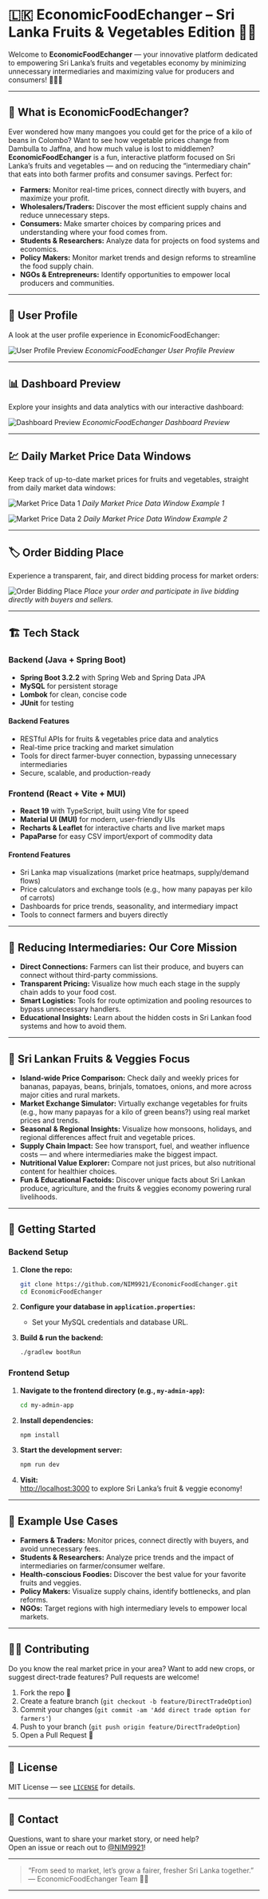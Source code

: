 # 🇱🇰 EconomicFoodEchanger – Sri Lanka Fruits & Vegetables Edition 🥭🥦

Welcome to **EconomicFoodEchanger** — your innovative platform dedicated to empowering Sri Lanka’s fruits and vegetables economy by minimizing unnecessary intermediaries and maximizing value for producers and consumers! 🥥🍆🍌

---



## 🚀 What is EconomicFoodEchanger?

Ever wondered how many mangoes you could get for the price of a kilo of beans in Colombo? Want to see how vegetable prices change from Dambulla to Jaffna, and how much value is lost to middlemen? **EconomicFoodEchanger** is a fun, interactive platform focused on Sri Lanka’s fruits and vegetables — and on reducing the “intermediary chain” that eats into both farmer profits and consumer savings. Perfect for:

- **Farmers:** Monitor real-time prices, connect directly with buyers, and maximize your profit.
- **Wholesalers/Traders:** Discover the most efficient supply chains and reduce unnecessary steps.
- **Consumers:** Make smarter choices by comparing prices and understanding where your food comes from.
- **Students & Researchers:** Analyze data for projects on food systems and economics.
- **Policy Makers:** Monitor market trends and design reforms to streamline the food supply chain.
- **NGOs & Entrepreneurs:** Identify opportunities to empower local producers and communities.

---

## 👤 User Profile

A look at the user profile experience in EconomicFoodEchanger:

![User Profile Preview](https://res.cloudinary.com/ddko1nsop/image/upload/v1757076723/WhatsApp_Image_2025-09-05_at_3.44.46_PM_fb6vly.jpg)
*EconomicFoodEchanger User Profile Preview*

---

## 📊 Dashboard Preview

Explore your insights and data analytics with our interactive dashboard:

![Dashboard Preview](https://res.cloudinary.com/ddko1nsop/image/upload/v1757076723/WhatsApp_Image_2025-09-05_at_3.37.22_PM_ovqyw5.jpg)
*EconomicFoodEchanger Dashboard Preview*

---

## 💹 Daily Market Price Data Windows

Keep track of up-to-date market prices for fruits and vegetables, straight from daily market data windows:

![Market Price Data 1](https://res.cloudinary.com/ddko1nsop/image/upload/v1757076733/WhatsApp_Image_2025-09-05_at_3.42.18_PM_mbugzl.jpg)
*Daily Market Price Data Window Example 1*

![Market Price Data 2](https://res.cloudinary.com/ddko1nsop/image/upload/v1757076723/WhatsApp_Image_2025-09-05_at_3.44.02_PM_biyviy.jpg)
*Daily Market Price Data Window Example 2*

---

## 🏷️ Order Bidding Place

Experience a transparent, fair, and direct bidding process for market orders:

![Order Bidding Place](https://res.cloudinary.com/ddko1nsop/image/upload/v1757076723/WhatsApp_Image_2025-09-05_at_3.40.07_PM_jjinr6.jpg)
*Place your order and participate in live bidding directly with buyers and sellers.*

---



## 🏗️ Tech Stack

### Backend (Java + Spring Boot)
- **Spring Boot 3.2.2** with Spring Web and Spring Data JPA
- **MySQL** for persistent storage
- **Lombok** for clean, concise code
- **JUnit** for testing

#### Backend Features
- RESTful APIs for fruits & vegetables price data and analytics
- Real-time price tracking and market simulation
- Tools for direct farmer-buyer connection, bypassing unnecessary intermediaries
- Secure, scalable, and production-ready

### Frontend (React + Vite + MUI)
- **React 19** with TypeScript, built using Vite for speed
- **Material UI (MUI)** for modern, user-friendly UIs
- **Recharts & Leaflet** for interactive charts and live market maps
- **PapaParse** for easy CSV import/export of commodity data

#### Frontend Features
- Sri Lanka map visualizations (market price heatmaps, supply/demand flows)
- Price calculators and exchange tools (e.g., how many papayas per kilo of carrots)
- Dashboards for price trends, seasonality, and intermediary impact
- Tools to connect farmers and buyers directly

---



## 🥗 Reducing Intermediaries: Our Core Mission

- **Direct Connections:** Farmers can list their produce, and buyers can connect without third-party commissions.
- **Transparent Pricing:** Visualize how much each stage in the supply chain adds to your food cost.
- **Smart Logistics:** Tools for route optimization and pooling resources to bypass unnecessary handlers.
- **Educational Insights:** Learn about the hidden costs in Sri Lankan food systems and how to avoid them.

---

## 🎯 Sri Lankan Fruits & Veggies Focus

- **Island-wide Price Comparison:** Check daily and weekly prices for bananas, papayas, beans, brinjals, tomatoes, onions, and more across major cities and rural markets.
- **Market Exchange Simulator:** Virtually exchange vegetables for fruits (e.g., how many papayas for a kilo of green beans?) using real market prices and trends.
- **Seasonal & Regional Insights:** Visualize how monsoons, holidays, and regional differences affect fruit and vegetable prices.
- **Supply Chain Impact:** See how transport, fuel, and weather influence costs — and where intermediaries make the biggest impact.
- **Nutritional Value Explorer:** Compare not just prices, but also nutritional content for healthier choices.
- **Fun & Educational Factoids:** Discover unique facts about Sri Lankan produce, agriculture, and the fruits & veggies economy powering rural livelihoods.

---


## 🥇 Getting Started

### Backend Setup

1. **Clone the repo:**
   ```bash
   git clone https://github.com/NIM9921/EconomicFoodEchanger.git
   cd EconomicFoodEchanger
   ```

2. **Configure your database in `application.properties`:**
   - Set your MySQL credentials and database URL.

3. **Build & run the backend:**
   ```bash
   ./gradlew bootRun
   ```

### Frontend Setup

1. **Navigate to the frontend directory (e.g., `my-admin-app`):**
   ```bash
   cd my-admin-app
   ```

2. **Install dependencies:**
   ```bash
   npm install
   ```

3. **Start the development server:**
   ```bash
   npm run dev
   ```

4. **Visit:**  
   [http://localhost:3000](http://localhost:3000) to explore Sri Lanka’s fruit & veggie economy!

---

## 🌟 Example Use Cases

- **Farmers & Traders:** Monitor prices, connect directly with buyers, and avoid unnecessary fees.
- **Students & Researchers:** Analyze price trends and the impact of intermediaries on farmer/consumer welfare.
- **Health-conscious Foodies:** Discover the best value for your favorite fruits and veggies.
- **Policy Makers:** Visualize supply chains, identify bottlenecks, and plan reforms.
- **NGOs:** Target regions with high intermediary levels to empower local markets.

---

## 🧑‍💻 Contributing

Do you know the real market price in your area? Want to add new crops, or suggest direct-trade features? Pull requests are welcome!

1. Fork the repo 🍴
2. Create a feature branch (`git checkout -b feature/DirectTradeOption`)
3. Commit your changes (`git commit -am 'Add direct trade option for farmers'`)
4. Push to your branch (`git push origin feature/DirectTradeOption`)
5. Open a Pull Request 🚀

---

## 📄 License

MIT License — see [`LICENSE`](LICENSE) for details.

---

## 💬 Contact

Questions, want to share your market story, or need help?  
Open an issue or reach out to [@NIM9921](https://github.com/NIM9921)!

---

> “From seed to market, let’s grow a fairer, fresher Sri Lanka together.”  
> — EconomicFoodEchanger Team 🥦🍍

---
